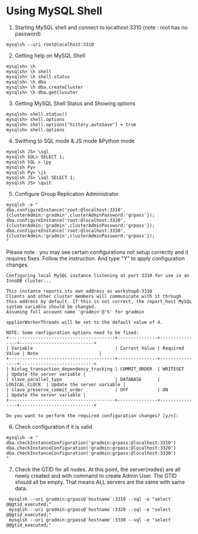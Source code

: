 # Using MySQL Shell

1. Starting MySQL shell and connect to localhost:3310 (note : root has no password)
```
mysqlsh --uri root@localhost:3310
```
2. Getting help on MySQL Shell
```
mysqlsh> \h
mysqlsh> \h shell
mysqlsh> \h shell.status
mysqlsh> \h dba
mysqlsh> \h dba.createCluster
mysqlsh> \h dba.getClusuter
```

3. Getting MySQL Shell Status and Showing options
```
mysqlsh> shell.status()
mysqlsh> shell.options
mysqlsh> shell.options["history.autoSave"] = true
mysqlsh> shell.options

```

4. Swithing to SQL mode & JS mode &Python mode
```
mysqlsh JS> \sql
mysqlsh SQL> SELECT 1;
mysqlsh SQL > \py
mysqlsh Py>
mysqlsh Py> \js
mysqlsh JS> \sql SELECT 1;
mysqlsh JS> \quit
```


5. Configure Group Replication Administrator
```
mysqlsh -e "
dba.configureInstance('root:@localhost:3310',{clusterAdmin:'gradmin',clusterAdminPassword:'grpass'});
dba.configureInstance('root:@localhost:3320',{clusterAdmin:'gradmin',clusterAdminPassword:'grpass'});
dba.configureInstance('root:@localhost:3330',{clusterAdmin:'gradmin',clusterAdminPassword:'grpass'});
"
```

Please note : you may see certain configurations not setup correctly and it requires fixes.  Follow the instruction.  And type "Y" to apply configuration changes.

```
Configuring local MySQL instance listening at port 3310 for use in an InnoDB cluster...

This instance reports its own address as workshop8:3310
Clients and other cluster members will communicate with it through this address by default. If this is not correct, the report_host MySQL system variable should be changed.
Assuming full account name 'gradmin'@'%' for gradmin

applierWorkerThreads will be set to the default value of 4.

NOTE: Some configuration options need to be fixed:
+----------------------------------------+---------------+----------------+----------------------------+
| Variable                               | Current Value | Required Value | Note                       |
+----------------------------------------+---------------+----------------+----------------------------+
| binlog_transaction_dependency_tracking | COMMIT_ORDER  | WRITESET       | Update the server variable |
| slave_parallel_type                    | DATABASE      | LOGICAL_CLOCK  | Update the server variable |
| slave_preserve_commit_order            | OFF           | ON             | Update the server variable |
+----------------------------------------+---------------+----------------+----------------------------+

Do you want to perform the required configuration changes? [y/n]:
```

6. Check configuration if it is valid
```
mysqlsh -e "
dba.checkInstanceConfiguration('gradmin:grpass:@localhost:3310')
dba.checkInstanceConfiguration('gradmin:grpass:@localhost:3320')
dba.checkInstanceConfiguration('gradmin:grpass:@localhost:3330')
"
```

7. Check the GTID for all nodes.  At this point, the server(nodes) are all newly created and with command to create Admin User.  The GTID should all be empty.  That means ALL servers are the same with same data.   
```
 mysqlsh --uri gradmin:grpass@`hostname`:3310 --sql -e "select @@gtid_executed;"
 mysqlsh --uri gradmin:grpass@`hostname`:3320 --sql -e "select @@gtid_executed;"
 mysqlsh --uri gradmin:grpass@`hostname`:3330 --sql -e "select @@gtid_executed;"
```

